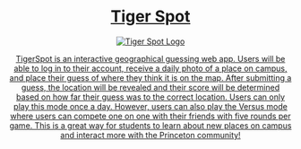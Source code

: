 <div align = "center">
<h1>
  <a href= "https://tigerspot.onrender.com">Tiger Spot
</h1>
<p align="center">
  <img src="https://github.com/claudiawulee/TigerSpot/assets/68723604/dbbc795f-0607-400b-9ffb-ba446cdcbeb5" alt="Tiger Spot Logo"/>
</p>



TigerSpot is an interactive geographical guessing web app. Users will be able to log in to their account, receive a daily photo of a place on campus, and place their guess of where they think it is on the map. After submitting a guess, the location will be revealed and their score will be determined based on how far their guess was to the correct location. Users can only play this mode once a day.
However, users can also play the Versus mode where users can compete one on one with their friends with five rounds per game. This is a great way for students to learn about new places on campus and interact more with the Princeton community!

</div>
